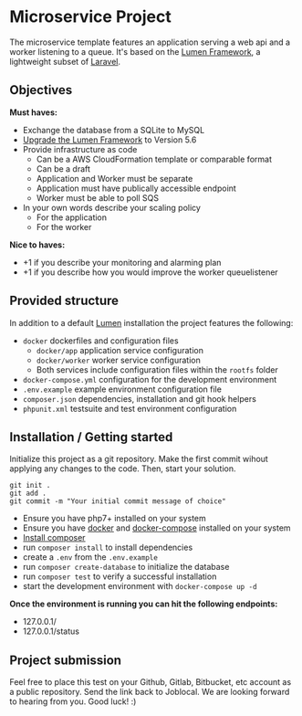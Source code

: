 # Microservice Project

The microservice template features an application serving a web api and a worker listening to a queue.
It's based on the [Lumen Framework](https://lumen.laravel.com/), a lightweight subset of [Laravel](https://laravel.com).

## Objectives

**Must haves:**

- Exchange the database from a SQLite to MySQL
- [Upgrade the Lumen Framework](https://laravel.com/docs/5.6/upgrade#upgrade-5.6.0) to Version 5.6
- Provide infrastructure as code
  - Can be a AWS CloudFormation template or comparable format
  - Can be a draft
  - Application and Worker must be separate
  - Application must have publically accessible endpoint
  - Worker must be able to poll SQS
- In your own words describe your scaling policy
  - For the application
  - For the worker


**Nice to haves:**

- +1 if you describe your monitoring and alarming plan
- +1 if you describe how you would improve the worker queuelistener


## Provided structure

In addition to a default [Lumen](https://lumen.laravel.com/) installation the project features the following:

- `docker` dockerfiles and configuration files
  - `docker/app` application service configuration
  - `docker/worker` worker service configuration
  - Both services include configuration files within the `rootfs` folder
- `docker-compose.yml` configuration for the development environment
- `.env.example` example environment configuration file
- `composer.json` dependencies, installation and git hook helpers
- `phpunit.xml` testsuite and test environment configuration


## Installation / Getting started

Initialize this project as a git repository. Make the first commit wihout applying any changes to the code. Then, start your solution.

```
git init .
git add .
git commit -m "Your initial commit message of choice"
```

- Ensure you have php7+ installed on your system
- Ensure you have [docker](https://www.docker.com/) and [docker-compose](https://docs.docker.com/compose/) installed on your system
- [Install composer](https://getcomposer.org/doc/00-intro.md#installation-linux-unix-osx)
- run `composer install` to install dependencies
- create a `.env` from the `.env.example`
- run `composer create-database` to initialize the database
- run `composer test` to verify a successful installation
- start the development environment with `docker-compose up -d`

**Once the environment is running you can hit the following endpoints:**

- 127.0.0.1/
- 127.0.0.1/status


## Project submission

Feel free to place this test on your Github, Gitlab, Bitbucket, etc account as a public repository.
Send the link back to Joblocal. We are looking forward to hearing from you. Good luck! :)
